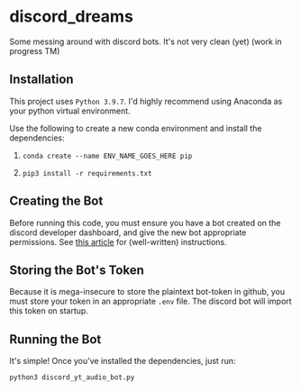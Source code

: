 # discord_dreams

Some messing around with discord bots. It's not very clean (yet) (work in progress TM)

## Installation

This project uses ```Python 3.9.7```. I'd highly recommend using Anaconda as your python virtual environment.

Use the following to create a new conda environment and install the dependencies:

1. ```conda create --name ENV_NAME_GOES_HERE pip```

2. ```pip3 install -r requirements.txt```

## Creating the Bot

Before running this code, you must ensure you have a bot created on the discord developer dashboard, and give the new bot appropriate permissions. See [this article](https://medium.com/disbots/how-to-make-a-discord-bot-with-python-e066b03bfd9) for (well-written) instructions.

## Storing the Bot's Token

Because it is mega-insecure to store the plaintext bot-token in github, you must store your token in an appropriate ```.env``` file. The discord bot will import this token on startup.

## Running the Bot

It's simple! Once you've installed the dependencies, just run:

```python3 discord_yt_audio_bot.py```
